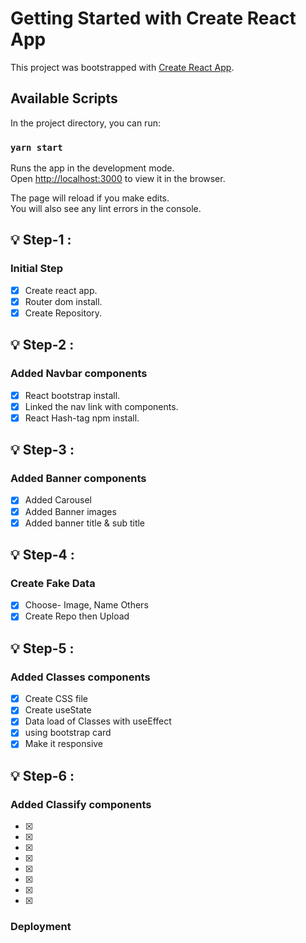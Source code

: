 # Getting Started with Create React App

This project was bootstrapped with [Create React App](https://github.com/facebook/create-react-app).

## Available Scripts

In the project directory, you can run:

### `yarn start`

Runs the app in the development mode.\
Open [http://localhost:3000](http://localhost:3000) to view it in the browser.

The page will reload if you make edits.\
You will also see any lint errors in the console.

## :bulb: Step-1 :
### Initial Step
- [x] Create react app.
- [x] Router dom install.
- [x] Create Repository.

## :bulb: Step-2 :
### Added Navbar components
- [x] React bootstrap install.
- [x] Linked the nav link with components.
- [x] React Hash-tag npm install.

## :bulb: Step-3 :
### Added Banner components
- [x] Added Carousel
- [x] Added Banner images
- [x] Added banner title & sub title

## :bulb: Step-4 :
### Create Fake Data
- [x] Choose- Image, Name Others 
- [x] Create Repo then Upload

## :bulb: Step-5 :
### Added Classes components
- [x] Create CSS file
- [x] Create useState 
- [x] Data load of Classes with useEffect
- [x] using bootstrap card
- [x] Make it responsive

## :bulb: Step-6 :
### Added Classify components
- [x]
- [x]
- [x]
- [x]
- [x]
- [x]
- [x]
- [x]


### Deployment